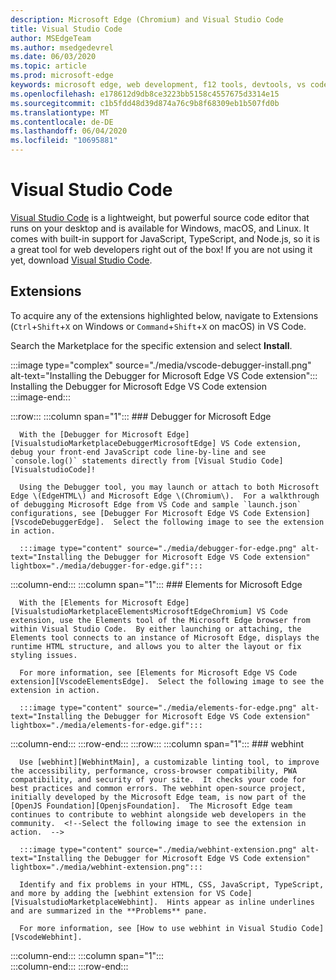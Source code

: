 ```yaml
---
description: Microsoft Edge (Chromium) and Visual Studio Code
title: Visual Studio Code
author: MSEdgeTeam
ms.author: msedgedevrel
ms.date: 06/03/2020
ms.topic: article
ms.prod: microsoft-edge
keywords: microsoft edge, web development, f12 tools, devtools, vs code, visual studio code, debugger, webhint
ms.openlocfilehash: e178612d9db8ce3223bb5158c4557675d3314e15
ms.sourcegitcommit: c1b5fdd48d39d874a76c9b8f68309eb1b507fd0b
ms.translationtype: MT
ms.contentlocale: de-DE
ms.lasthandoff: 06/04/2020
ms.locfileid: "10695881"
---
```

# Visual Studio Code  

[Visual Studio Code][VisualStudioCodeDocs] is a lightweight, but powerful source code editor that runs on your desktop and is available for Windows, macOS, and Linux.  It comes with built-in support for JavaScript, TypeScript, and Node.js, so it is a great tool for web developers right out of the box!  If you are not using it yet, download [Visual Studio Code][VisualstudioCode].  

## Extensions  

<!--Todo: We want to put something like the tiles for extensions VS Code uses on this page https://code.visualstudio.com/Docs#top-extensions but I don't think this is a markdown page.  I think it's a web page.  I couldn't find anything in https://github.com/Microsoft/vscode-docs that looks like this page. In the meantime, here's what I've come up with: -->  

To acquire any of the extensions highlighted below, navigate to Extensions \(`Ctrl`+`Shift`+`X` on Windows or `Command`+`Shift`+`X` on macOS\) in VS Code.  

Search the Marketplace for the specific extension and select **Install**.  

:::image type="complex" source="./media/vscode-debugger-install.png" alt-text="Installing the Debugger for Microsoft Edge VS Code extension":::
   Installing the Debugger for Microsoft Edge VS Code extension  
:::image-end:::  

:::row:::
   :::column span="1":::
      ### Debugger for Microsoft Edge  

      With the [Debugger for Microsoft Edge][VisualstudioMarketplaceDebuggerMicrosoftEdge] VS Code extension, debug your front-end JavaScript code line-by-line and see `console.log()` statements directly from [Visual Studio Code][VisualstudioCode]!  
      
      Using the Debugger tool, you may launch or attach to both Microsoft Edge \(EdgeHTML\) and Microsoft Edge \(Chromium\).  For a walkthrough of debugging Microsoft Edge from VS Code and sample `launch.json` configurations, see [Debugger For Microsoft Edge VS Code Extension][VscodeDebuggerEdge].  Select the following image to see the extension in action.  

      :::image type="content" source="./media/debugger-for-edge.png" alt-text="Installing the Debugger for Microsoft Edge VS Code extension" lightbox="./media/debugger-for-edge.gif":::  
   :::column-end:::
   :::column span="1":::
      ### Elements for Microsoft Edge  
      
      With the [Elements for Microsoft Edge][VisualstudioMarketplaceElementsMicrosoftEdgeChromium] VS Code extension, use the Elements tool of the Microsoft Edge browser from within Visual Studio Code.  By either launching or attaching, the Elements tool connects to an instance of Microsoft Edge, displays the runtime HTML structure, and allows you to alter the layout or fix styling issues.  
      
      For more information, see [Elements for Microsoft Edge VS Code extension][VscodeElementsEdge].  Select the following image to see the extension in action.  
      
      :::image type="content" source="./media/elements-for-edge.png" alt-text="Installing the Debugger for Microsoft Edge VS Code extension" lightbox="./media/elements-for-edge.gif":::  
   :::column-end:::
:::row-end:::
:::row:::
   :::column span="1":::
      ### webhint
      
      Use [webhint][WebhintMain], a customizable linting tool, to improve the accessibility, performance, cross-browser compatibility, PWA compatibility, and security of your site.  It checks your code for best practices and common errors. The webhint open-source project, initially developed by the Microsoft Edge team, is now part of the [OpenJS Foundation][OpenjsFoundation].  The Microsoft Edge team continues to contribute to webhint alongside web developers in the community.  <!--Select the following image to see the extension in action.  -->  
      
      :::image type="content" source="./media/webhint-extension.png" alt-text="Installing the Debugger for Microsoft Edge VS Code extension" lightbox="./media/webhint-extension.png":::  
      
      Identify and fix problems in your HTML, CSS, JavaScript, TypeScript, and more by adding the [webhint extension for VS Code][VisualstudioMarketplaceWebhint].  Hints appear as inline underlines and are summarized in the **Problems** pane.  
      
      For more information, see [How to use webhint in Visual Studio Code][VscodeWebhint].  
   :::column-end:::
   :::column span="1":::
      <!--Empty to retain grid  -->  
   :::column-end:::
:::row-end:::

<!-- image links -->  

<!--links -->  

[VscodeDebuggerEdge]: ./debugger-for-edge.md "Debugger For Microsoft Edge VS Code Extension | Microsoft Docs"  
[VscodeElementsEdge]: ./elements-for-edge.md "Elements For Microsoft Edge VS Code Extension | Microsoft Docs"  
[VscodeWebhint]: ./webhint.md "Webhint VS Code Extension | Microsoft Docs"  

[VisualstudioCode]: https://code.visualstudio.com "Visual Studio Code"  
[VisualStudioCodeDocs]: https://code.visualstudio.com/Docs "Documentation | Visual Studio Code"   

[VisualstudioMarketplaceDebuggerMicrosoftEdge]: https://marketplace.visualstudio.com/items?itemName=msjsdiag.debugger-for-edge "Debugger for Microsoft Edge | Visual Studio Marketplace"  
[VisualstudioMarketplaceElementsMicrosoftEdgeChromium]: https://marketplace.visualstudio.com/items?itemName=ms-edgedevtools.vscode-edge-devtools "Elements for Microsoft Edge (Chromium) | Visual Studio Marketplace"  

[VisualstudioMarketplaceWebhint]: https://marketplace.visualstudio.com/items?itemName=webhint.vscode-webhint "webhint | Visual Studio Marketplace"  

[WebhintMain]:  https://webhint.io "webhint"  
[OpenjsFoundation]:  https://openjsf.org "OpenJS Foundation"  
